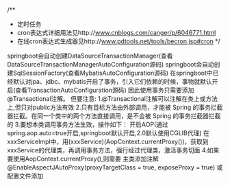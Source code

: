 /**
 *  定时任务
 *  cron表达式详细用法见http://www.cnblogs.com/canger/p/6046771.html
 *  在线cron表达式生成器见http://www.pdtools.net/tools/becron.jsp#cron
 */
 
  
  
  springboot会自动创建DataSourceTransactionManager(查看DataSourceTransactionManagerAutoConfiguration源码)
  springboot会自动创建SqlSessionFactory(查看MybatisAutoConfiguration源码)
  在springboot中已经默认对jpa、jdbc、mybatis开启了事务，引入它们依赖的时候，事物就默认开启(查看TransactionAutoConfiguration源码)
  因此使用事务只需要添加@Transactional注解。
  但要注意: 
    1.@Transactional注解可以注解在类上或方法上,但只对public方法有效
    2.只有目标方法由外部调用，才能被 Spring 的事务拦截器拦截。在同一个类中的两个方法直接调用，是不会被 Spring 的事务拦截器拦截的
    3.要想本类调用事务方法生效，操作如下：
        开启AOP(通过spring.aop.auto=true开启,springboot默认开启,2.0默认使用CGLIB代理)
        在xxxServiceImpl中，用(xxxService)(AopContext.currentProxy())，获取到xxxService的代理类，再调用事务方法，强行经过代理类，激活事务切面
        4.如果要使用AopContext.currentProxy(),则需要
                主类添加注解@EnableAspectJAutoProxy(proxyTargetClass = true, exposeProxy = true)
                或配置文件添加
  
  
  
  
  
  
  
  
  
  
  
  
  